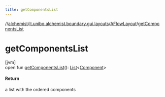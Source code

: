 ```yaml
---
title: getComponentsList
---
```

//[alchemist](../../../index.html)/[it.unibo.alchemist.boundary.gui.layouts](../index.html)/[AFlowLayout](index.html)/[getComponentsList](get-components-list.html)



# getComponentsList



[jvm]\
open fun [getComponentsList](get-components-list.html)(): [List](https://docs.oracle.com/javase/8/docs/api/java/util/List.html)<[Component](https://docs.oracle.com/javase/8/docs/api/java/awt/Component.html)>



#### Return



a list with the ordered components




